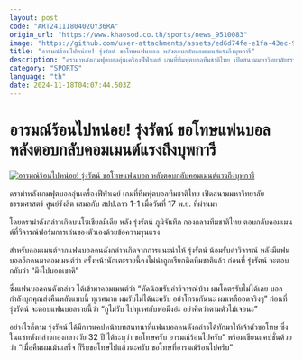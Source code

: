 ```yaml
---
layout: post
code: "ART2411180402OY36RA"
origin_url: "https://www.khaosod.co.th/sports/news_9510083"
image: "https://github.com/user-attachments/assets/ed6d74fe-e1fa-43ec-950d-7a8a6c4ea533"
title: "อารมณ์ร้อนไปหน่อย! รุ่งรัตน์ ขอโทษแฟนบอล หลังตอบกลับคอมเมนต์แรงถึงบุพการี"
description: "ดราม่าหลังเกมฟุตบอลอุ่นเครื่องฟีฟ่าเดย์ เกมที่ทีมฟุตบอลทีมชาติไทย เปิดสนามมหาวิทยาลัยธรรมศาสตร์ ศูนย์รังสิต เสมอกับ สปป.ลาว 1-1"
category: "SPORTS"
language: "th"
date: 2024-11-18T04:07:44.503Z
---
```


# อารมณ์ร้อนไปหน่อย! รุ่งรัตน์ ขอโทษแฟนบอล หลังตอบกลับคอมเมนต์แรงถึงบุพการี

[![อารมณ์ร้อนไปหน่อย! รุ่งรัตน์ ขอโทษแฟนบอล หลังตอบกลับคอมเมนต์แรงถึงบุพการี](https://www.khaosod.co.th/wpapp/uploads/2024/11/Rungrat.jpg "อารมณ์ร้อนไปหน่อย! รุ่งรัตน์ ขอโทษแฟนบอล หลังตอบกลับคอมเมนต์แรงถึงบุพการี")](https://www.khaosod.co.th/wpapp/uploads/2024/11/Rungrat.jpg)

ดราม่าหลังเกมฟุตบอลอุ่นเครื่องฟีฟ่าเดย์ เกมที่ทีมฟุตบอลทีมชาติไทย เปิดสนามมหาวิทยาลัยธรรมศาสตร์ ศูนย์รังสิต เสมอกับ สปป.ลาว 1-1 เมื่อวันที่ 17 พ.ย. ที่ผ่านมา

โดยดราม่าดังกล่าวเกิดบนโซเชียลมีเดีย หลัง รุ่งรัตน์ ภูมิจันทึก กองกลางทีมชาติไทย ตอบกลับคอมเมนต์ที่วิจารณ์ฟอร์มการเล่นของตัวเองด้วยข้อความรุนแรง

สำหรับคอมเมนต์จากแฟนบอลคนดังกล่าวเกิดจากการแนะนำให้ รุ่งรัตน์ น้อมรับคำวิจารณ์ หลังมีแฟนบอลอีกคนมาคอมเมนต์ว่า ครั้งหน้านักเตะรายนี้คงไม่น่าถูกเรียกติดทีมชาติแล้ว ก่อนที่ รุ่งรัตน์ จะตอบกลับว่า “มึงไปบอกเขาดิ”

ซึ่งแฟนบอลคนดังกล่าว ได้เข้ามาคอมเมนต์ว่า “หัดน้อมรับคำวิจารณ์บ้าง ผมโคตรรับไม่ได้เลย บอลกำลังบุกคุณส่งคืนหลังแบบนี้ ทุเรศมาก ผมรับไม่ได้นะครับ อย่าโกรธกันนะ ผมเหลืออดจริงๆ” ก่อนที่ รุ่งรัตน์ จะตอบแฟนบอลรายนี้ว่า “กูไม่รับ ไปทุเรศกับพ่อมึงอ่ะ อย่าคิดว่าตามตัวไม่เจอนะ”

อย่างไรก็ตาม รุ่งรัตน์ ได้มีการแคปหน้าบทสนทนาที่แฟนบอลคนดังกล่าวได้ทักมาให้เจ้าตัวขอโทษ ซึ่งในแชทดังกล่าวกองกลางวัย 32 ปี ได้ระบุว่า ขอโทษครับ อารมณ์ร้อนไปครับ” พร้อมเขียนแคปชั่นด้วยว่า “เมื่อคืนผมเม้นเสร็จ ก็รีบขอโทษไปแล้วนะครับ ขอโทษที่อารมณ์ร้อนไปครับ”



